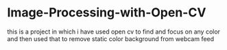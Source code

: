 # Image-Processing-with-Open-CV
this is a project in which i have used open cv to find and focus on any color and then used that to remove static color background from webcam feed

